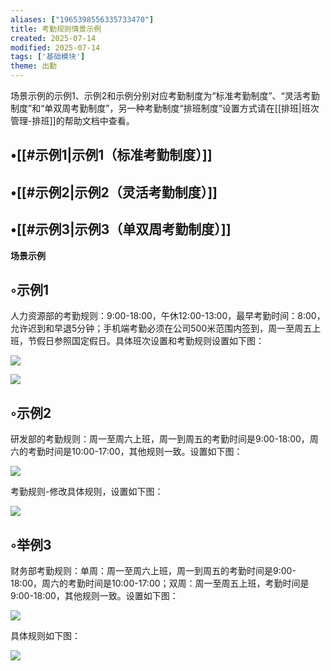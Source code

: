 ```yaml
---
aliases: ["1965398556335733470"]
title: 考勤规则情景示例
created: 2025-07-14
modified: 2025-07-14
tags: ['基础模块']
theme: 出勤
---
```


场景示例的示例1、示例2和示例分别对应考勤制度为“标准考勤制度”、“灵活考勤制度”和“单双周考勤制度”，另一种考勤制度“排班制度”设置方式请在[[排班|班次管理-排班]]的帮助文档中查看。

## •[[#示例1|示例1（标准考勤制度）]]

## •[[#示例2|示例2（灵活考勤制度）]]

## •[[#示例3|示例3（单双周考勤制度）]]

**场景示例**

## ◦示例1

人力资源部的考勤规则：9:00-18:00，午休12:00-13:00，最早考勤时间：8:00，允许迟到和早退5分钟；手机端考勤必须在公司500米范围内签到，周一至周五上班，节假日参照国定假日。具体班次设置和考勤规则设置如下图：

![](e0b615019dd6d43b011f5b1ab6498b6a.jpg)

![](42c7a65da2c63403433c123a0fdfb2c5.jpg)

## ◦示例2

研发部的考勤规则：周一至周六上班，周一到周五的考勤时间是9:00-18:00，周六的考勤时间是10:00-17:00，其他规则一致。设置如下图：

![](ac2b5060494bc2e2f0e17d47a81b4896.jpg)

考勤规则-修改具体规则，设置如下图：

![](45608085ab2f2ea201d70b23c60c00d7.jpg)

## ◦举例3

财务部考勤规则：单周：周一至周六上班，周一到周五的考勤时间是9:00-18:00，周六的考勤时间是10:00-17:00；双周：周一至周五上班，考勤时间是9:00-18:00，其他规则一致。设置如下图：

![](495628b7022b750d3ca15a09572bc463.jpg)

具体规则如下图：

![](98bb4434489ef8780b61dc26f9aaa6f8.jpg)